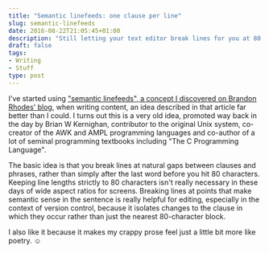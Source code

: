 ```yaml
---
title: "Semantic linefeeds: one clause per line"
slug: semantic-linefeeds
date: 2016-08-22T21:05:45+01:00
description: "Still letting your text editor break lines for you at 80 characters? Take back control!"
draft: false
tags:
- Writing
- Stuff
type: post
---
```


I've started using ["semantic linefeeds", a concept I discovered on Brandon Rhodes' blog][source],
when writing content,
an idea described in that article far better than I could.
I turns out this is a very old idea,
promoted way back in the day by Brian W Kernighan,
contributor to the original Unix system,
co-creator of the AWK and AMPL programming languages
and co-author of a lot of seminal programming textbooks
including "The C Programming Language".

The basic idea is
that you break lines at natural gaps between clauses and phrases,
rather than simply after the last word before you hit 80 characters.
Keeping line lengths strictly to 80 characters
isn't really necessary
in these days of wide aspect ratios for screens.
Breaking lines at points that make semantic sense in the sentence
is really helpful for editing,
especially in the context of version control,
because it isolates changes to the clause in which they occur
rather than just the nearest 80-character block.

I also like it because it makes my crappy prose
feel just a little bit more like poetry. ☺

[source]: http://rhodesmill.org/brandon/2012/one-sentence-per-line/
